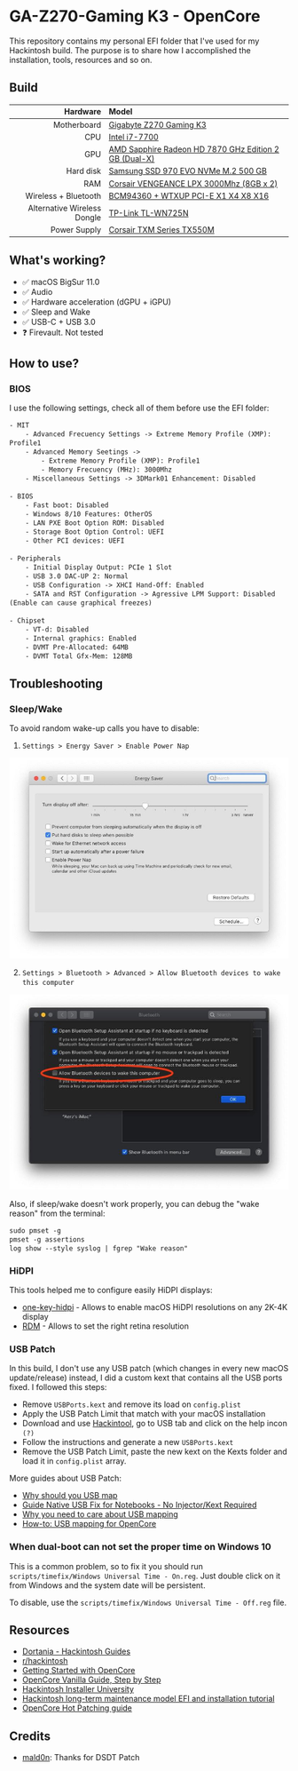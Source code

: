 # GA-Z270-Gaming K3 - OpenCore

This repository contains my personal EFI folder that I've used for my Hackintosh build. The purpose is to share how I accomplished the installation, tools, resources and so on.

## Build

|         Hardware      |                   Model                                                                                                                               |
|----------------------:|:------------------------------------------------------------------------------------------------------------------------------------------------------|
|           Motherboard | [Gigabyte Z270 Gaming K3](https://www.gigabyte.com/Motherboard/GA-Z270-Gaming-K3-rev-10#kf)                                                           |
|           CPU | [Intel i7-7700](https://ark.intel.com/content/www/us/en/ark/products/97128/intel-core-i7-7700-processor-8m-cache-up-to-4-20-ghz.html)                         |
|           GPU | [AMD Sapphire Radeon HD 7870 GHz Edition 2 GB (Dual-X)](https://pcpartpicker.com/product/CxphP6/sapphire-video-card-100354oc2l)                               |
|           Hard disk | [Samsung SSD 970 EVO NVMe M.2 500 GB](https://www.samsung.com/us/computing/memory-storage/solid-state-drives/ssd-970-evo-nvme-m2-500gb-mz-v7e500bw/)    |
|           RAM | [Corsair VENGEANCE LPX 3000Mhz (8GB x 2)](https://www.corsair.com/us/en/Categories/Products/Memory/VENGEANCE-LPX/p/CMK16GX4M2B3000C15)                        |
|           Wireless + Bluetooth | [BCM94360 + WTXUP PCI-E X1 X4 X8 X16](https://es.aliexpress.com/item/32870443308.html)                                                       |
|           Alternative Wireless Dongle | [TP-Link TL-WN725N](https://www.tp-link.com/us/home-networking/usb-adapter/tl-wn725n/)                                                |
|           Power Supply | [Corsair TXM Series TX550M](https://www.corsair.com/us/en/Categories/Products/Power-Supply-Units/txm-series-2017-config/p/CP-9020133-NA)             |

## What's working?

- ✅ macOS BigSur 11.0
- ✅ Audio
- ✅ Hardware acceleration (dGPU + iGPU)
- ✅ Sleep and Wake
- ✅ USB-C + USB 3.0
- ❓ Firevault. Not tested

## How to use?

### BIOS

I use the following settings, check all of them before use the EFI folder:

```
- MIT
    - Advanced Frecuency Settings -> Extreme Memory Profile (XMP): Profile1
    - Advanced Memory Seetings ->
        - Extreme Memory Profile (XMP): Profile1
        - Memory Frecuency (MHz): 3000Mhz
    - Miscellaneous Settings -> 3DMark01 Enhancement: Disabled

- BIOS
    - Fast boot: Disabled
    - Windows 8/10 Features: OtherOS
    - LAN PXE Boot Option ROM: Disabled
    - Storage Boot Option Control: UEFI
    - Other PCI devices: UEFI

- Peripherals
    - Initial Display Output: PCIe 1 Slot
    - USB 3.0 DAC-UP 2: Normal
    - USB Configuration -> XHCI Hand-Off: Enabled
    - SATA and RST Configuration -> Agressive LPM Support: Disabled (Enable can cause graphical freezes)

- Chipset
    - VT-d: Disabled
    - Internal graphics: Enabled
    - DVMT Pre-Allocated: 64MB
    - DVMT Total Gfx-Mem: 128MB
```

## Troubleshooting

### Sleep/Wake

To avoid random wake-up calls you have to disable:

1. `Settings > Energy Saver > Enable Power Nap`

![Power Nap](./screenshots/powernap.jpg)

2. `Settings > Bluetooth > Advanced > Allow Bluetooth devices to wake this computer`

![Bluetooth wake](./screenshots/btwake.jpg)

Also, if sleep/wake doesn't work properly, you can debug the "wake reason" from the terminal:

```shell
sudo pmset -g
pmset -g assertions
log show --style syslog | fgrep "Wake reason"
```

### HiDPI

This tools helped me to configure easily HiDPI displays:

- [one-key-hidpi](https://github.com/xzhih/one-key-hidpi) - Allows to enable macOS HiDPI resolutions on any 2K-4K display
- [RDM](https://github.com/avibrazil/RDM) - Allows to set the right retina resolution

### USB Patch

In this build, I don't use any USB patch (which changes in every new macOS update/release) instead, I did a custom kext that contains all the USB ports fixed. I followed this steps:

- Remove `USBPorts.kext` and remove its load on `config.plist`
- Apply the USB Patch Limit that match with your macOS installation
- Download and use [Hackintool](https://github.com/headkaze/Hackintool), go to USB tab and click on the help incon `(?)`
- Follow the instructions and generate a new `USBPorts.kext`
- Remove the USB Patch Limit, paste the new kext on the Kexts folder and load it in `config.plist` array.

More guides about USB Patch:

- [Why should you USB map](https://dortania.github.io/OpenCore-Post-Install/usb/#macos-and-the-15-port-limit)
- [Guide Native USB Fix for Notebooks - No Injector/Kext Required](https://www.olarila.com/topic/6878-guide-native-usb-fix-for-notebooks-no-injectorkext-required/)
- [Why you need to care about USB mapping](https://aplus.rs/2020/usb-mapping-why/)
- [How-to: USB mapping for OpenCore](https://aplus.rs/2020/usb-mapping-how/)


### When dual-boot can not set the proper time on Windows 10

This is a common problem, so to fix it you should run `scripts/timefix/Windows Universal Time - On.reg`. Just double click on it from Windows and the system date will be persistent.

To disable, use the `scripts/timefix/Windows Universal Time - Off.reg` file.

## Resources

- [Dortania - Hackintosh Guides](https://dortania.github.io/)
- [r/hackintosh](https://www.reddit.com/r/hackintosh/)
- [Getting Started with OpenCore](https://insanelymacdiscord.github.io/Getting-Started-With-OpenCore/)
- [OpenCore Vanilla Guide, Step by Step](https://www.olarila.com/topic/8918-opencore-vanilla-guide-step-by-step-full-dsdt-patched-or-ssdt/)
- [Hackintosh Installer University](https://github.com/huangyz0918/Hackintosh-Installer-University)
- [Hackintosh long-term maintenance model EFI and installation tutorial](https://github.com/daliansky/Hackintosh/blob/master/README_en.md)
- [OpenCore Hot Patching guide](https://github.com/jsassu20/OpenCore-HotPatching-Guide)

## Credits

- [mald0n](https://www.olarila.com/profile/2-mald0n/): Thanks for DSDT Patch
